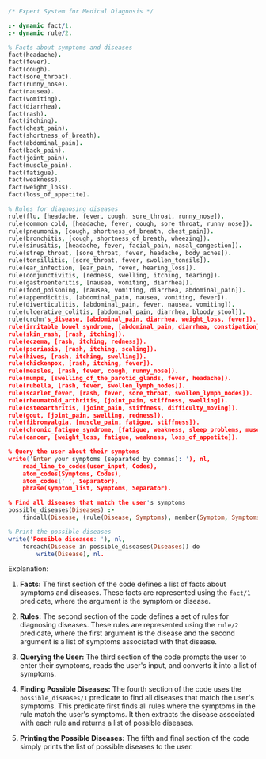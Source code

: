 ```prolog
/* Expert System for Medical Diagnosis */

:- dynamic fact/1.
:- dynamic rule/2.

% Facts about symptoms and diseases
fact(headache).
fact(fever).
fact(cough).
fact(sore_throat).
fact(runny_nose).
fact(nausea).
fact(vomiting).
fact(diarrhea).
fact(rash).
fact(itching).
fact(chest_pain).
fact(shortness_of_breath).
fact(abdominal_pain).
fact(back_pain).
fact(joint_pain).
fact(muscle_pain).
fact(fatigue).
fact(weakness).
fact(weight_loss).
fact(loss_of_appetite).

% Rules for diagnosing diseases
rule(flu, [headache, fever, cough, sore_throat, runny_nose]).
rule(common_cold, [headache, fever, cough, sore_throat, runny_nose]).
rule(pneumonia, [cough, shortness_of_breath, chest_pain]).
rule(bronchitis, [cough, shortness_of_breath, wheezing]).
rule(sinusitis, [headache, fever, facial_pain, nasal_congestion]).
rule(strep_throat, [sore_throat, fever, headache, body_aches]).
rule(tonsillitis, [sore_throat, fever, swollen_tonsils]).
rule(ear_infection, [ear_pain, fever, hearing_loss]).
rule(conjunctivitis, [redness, swelling, itching, tearing]).
rule(gastroenteritis, [nausea, vomiting, diarrhea]).
rule(food_poisoning, [nausea, vomiting, diarrhea, abdominal_pain]).
rule(appendicitis, [abdominal_pain, nausea, vomiting, fever]).
rule(diverticulitis, [abdominal_pain, fever, nausea, vomiting]).
rule(ulcerative_colitis, [abdominal_pain, diarrhea, bloody_stool]).
rule(crohn's_disease, [abdominal_pain, diarrhea, weight_loss, fever]).
rule(irritable_bowel_syndrome, [abdominal_pain, diarrhea, constipation]).
rule(skin_rash, [rash, itching]).
rule(eczema, [rash, itching, redness]).
rule(psoriasis, [rash, itching, scaling]).
rule(hives, [rash, itching, swelling]).
rule(chickenpox, [rash, itching, fever]).
rule(measles, [rash, fever, cough, runny_nose]).
rule(mumps, [swelling_of_the_parotid_glands, fever, headache]).
rule(rubella, [rash, fever, swollen_lymph_nodes]).
rule(scarlet_fever, [rash, fever, sore_throat, swollen_lymph_nodes]).
rule(rheumatoid_arthritis, [joint_pain, stiffness, swelling]).
rule(osteoarthritis, [joint_pain, stiffness, difficulty_moving]).
rule(gout, [joint_pain, swelling, redness]).
rule(fibromyalgia, [muscle_pain, fatigue, stiffness]).
rule(chronic_fatigue_syndrome, [fatigue, weakness, sleep_problems, muscle_pain]).
rule(cancer, [weight_loss, fatigue, weakness, loss_of_appetite]).

% Query the user about their symptoms
write('Enter your symptoms (separated by commas): '), nl,
    read_line_to_codes(user_input, Codes),
    atom_codes(Symptoms, Codes),
    atom_codes(' ', Separator),
    phrase(symptom_list, Symptoms, Separator).

% Find all diseases that match the user's symptoms
possible_diseases(Diseases) :-
    findall(Disease, (rule(Disease, Symptoms), member(Symptom, Symptoms)), Diseases).

% Print the possible diseases
write('Possible diseases: '), nl,
    foreach(Disease in possible_diseases(Diseases)) do
        write(Disease), nl.
```

Explanation:

1. **Facts:** The first section of the code defines a list of facts about symptoms and diseases. These facts are represented using the `fact/1` predicate, where the argument is the symptom or disease.

2. **Rules:** The second section of the code defines a set of rules for diagnosing diseases. These rules are represented using the `rule/2` predicate, where the first argument is the disease and the second argument is a list of symptoms associated with that disease.

3. **Querying the User:** The third section of the code prompts the user to enter their symptoms, reads the user's input, and converts it into a list of symptoms.

4. **Finding Possible Diseases:** The fourth section of the code uses the `possible_diseases/1` predicate to find all diseases that match the user's symptoms. This predicate first finds all rules where the symptoms in the rule match the user's symptoms. It then extracts the disease associated with each rule and returns a list of possible diseases.

5. **Printing the Possible Diseases:** The fifth and final section of the code simply prints the list of possible diseases to the user.